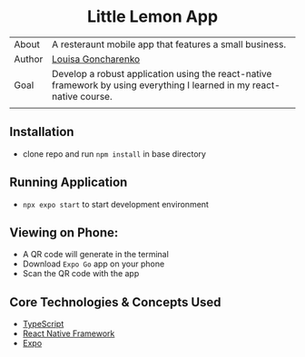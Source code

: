<div align="center">

# Little Lemon App

</div>


|       |                                                                                                                                                                                                     |
| ----- | --------------------------------------------------------------------------------------------------------------------------------------------------------------------------------------------------- |
| About | A resteraunt mobile app that features a small business.                                                                               |
| Author  | [Louisa Goncharenko](https://github.com/lougoncharenko) |
| Goal  | Develop a robust application  using the react-native framework by using everything I learned in my react-native course.                                                                                              |
|       |                                                                                                                                                                                                     |

## Installation
- clone repo and run `npm install` in base directory

## Running Application
- `npx expo start` to start development environment

## Viewing on Phone:
- A QR code will generate in the terminal
- Download `Expo Go` app on your phone
- Scan the QR code with the app

## Core Technologies & Concepts Used
- [TypeScript](https://www.typescriptlang.org)
- [React Native Framework](https://reactnative.dev)
- [Expo](https://expo.dev)
